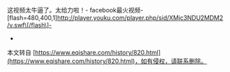 这视频太牛逼了。太给力啦！-
facebook最火视频-
\[flash=480,400,1\]http://player.youku.com/player.php/sid/XMjc3NDU2MDM2/v.swf\[/flash\]-

-

本文转自 [https://www.eqishare.com/history/820.html](https://www.eqishare.com/history/820.html)，如有侵权，请联系删除。